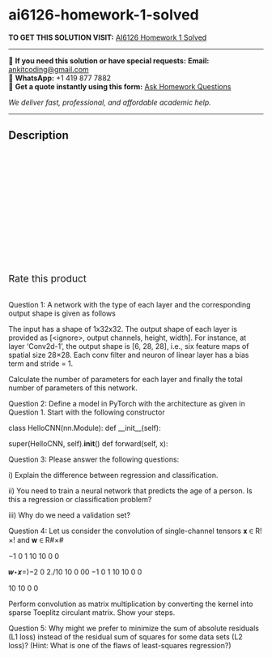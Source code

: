 # ai6126-homework-1-solved
**TO GET THIS SOLUTION VISIT:** [AI6126 Homework 1 Solved](https://www.ankitcodinghub.com/product/ai6126-homework-1-solved/)


---

📩 **If you need this solution or have special requests:** **Email:** ankitcoding@gmail.com  
📱 **WhatsApp:** +1 419 877 7882  
📄 **Get a quote instantly using this form:** [Ask Homework Questions](https://www.ankitcodinghub.com/services/ask-homework-questions/)

*We deliver fast, professional, and affordable academic help.*

---

<h2>Description</h2>



<div class="kk-star-ratings kksr-auto kksr-align-center kksr-valign-top" data-payload="{&quot;align&quot;:&quot;center&quot;,&quot;id&quot;:&quot;95333&quot;,&quot;slug&quot;:&quot;default&quot;,&quot;valign&quot;:&quot;top&quot;,&quot;ignore&quot;:&quot;&quot;,&quot;reference&quot;:&quot;auto&quot;,&quot;class&quot;:&quot;&quot;,&quot;count&quot;:&quot;0&quot;,&quot;legendonly&quot;:&quot;&quot;,&quot;readonly&quot;:&quot;&quot;,&quot;score&quot;:&quot;0&quot;,&quot;starsonly&quot;:&quot;&quot;,&quot;best&quot;:&quot;5&quot;,&quot;gap&quot;:&quot;4&quot;,&quot;greet&quot;:&quot;Rate this product&quot;,&quot;legend&quot;:&quot;0\/5 - (0 votes)&quot;,&quot;size&quot;:&quot;24&quot;,&quot;title&quot;:&quot;AI6126 Homework 1 Solved&quot;,&quot;width&quot;:&quot;0&quot;,&quot;_legend&quot;:&quot;{score}\/{best} - ({count} {votes})&quot;,&quot;font_factor&quot;:&quot;1.25&quot;}">

<div class="kksr-stars">

<div class="kksr-stars-inactive">
            <div class="kksr-star" data-star="1" style="padding-right: 4px">


<div class="kksr-icon" style="width: 24px; height: 24px;"></div>
        </div>
            <div class="kksr-star" data-star="2" style="padding-right: 4px">


<div class="kksr-icon" style="width: 24px; height: 24px;"></div>
        </div>
            <div class="kksr-star" data-star="3" style="padding-right: 4px">


<div class="kksr-icon" style="width: 24px; height: 24px;"></div>
        </div>
            <div class="kksr-star" data-star="4" style="padding-right: 4px">


<div class="kksr-icon" style="width: 24px; height: 24px;"></div>
        </div>
            <div class="kksr-star" data-star="5" style="padding-right: 4px">


<div class="kksr-icon" style="width: 24px; height: 24px;"></div>
        </div>
    </div>

<div class="kksr-stars-active" style="width: 0px;">
            <div class="kksr-star" style="padding-right: 4px">


<div class="kksr-icon" style="width: 24px; height: 24px;"></div>
        </div>
            <div class="kksr-star" style="padding-right: 4px">


<div class="kksr-icon" style="width: 24px; height: 24px;"></div>
        </div>
            <div class="kksr-star" style="padding-right: 4px">


<div class="kksr-icon" style="width: 24px; height: 24px;"></div>
        </div>
            <div class="kksr-star" style="padding-right: 4px">


<div class="kksr-icon" style="width: 24px; height: 24px;"></div>
        </div>
            <div class="kksr-star" style="padding-right: 4px">


<div class="kksr-icon" style="width: 24px; height: 24px;"></div>
        </div>
    </div>
</div>


<div class="kksr-legend" style="font-size: 19.2px;">
            <span class="kksr-muted">Rate this product</span>
    </div>
    </div>
<div class="page" title="Page 1">
<div class="layoutArea">
<div class="column">
&nbsp;

Question 1: A network with the type of each layer and the corresponding output shape is given as follows

The input has a shape of 1x32x32. The output shape of each layer is provided as [&lt;ignore&gt;, output channels, height, width]. For instance, at layer ‘Conv2d-1’, the output shape is [6, 28, 28], i.e., six feature maps of spatial size 28×28. Each conv filter and neuron of linear layer has a bias term and stride = 1.

Calculate the number of parameters for each layer and finally the total number of parameters of this network.

Question 2: Define a model in PyTorch with the architecture as given in Question 1. Start with the following constructor

</div>
</div>
<div class="section">
<div class="layoutArea">
<div class="column">
class HelloCNN(nn.Module): def __init__(self):

super(HelloCNN, self).__init__() def forward(self, x):

</div>
</div>
</div>
</div>
<div class="page" title="Page 2">
<div class="layoutArea">
<div class="column">
Question 3: Please answer the following questions:

i) Explain the difference between regression and classification.

ii) You need to train a neural network that predicts the age of a person. Is this a regression or classification problem?

iii) Why do we need a validation set?

Question 4: Let us consider the convolution of single-channel tensors 𝐱 ∈ R!×! and 𝐰 ∈ R#×#

−1 0 1 10 10 0 0

𝒘⋆𝒙=)−2 0 2./10 10 0 00 −1 0 1 10 10 0 0

10 10 0 0

Perform convolution as matrix multiplication by converting the kernel into sparse Toeplitz circulant matrix. Show your steps.

Question 5: Why might we prefer to minimize the sum of absolute residuals (L1 loss) instead of the residual sum of squares for some data sets (L2 loss)? (Hint: What is one of the flaws of least-squares regression?)

</div>
</div>
</div>
